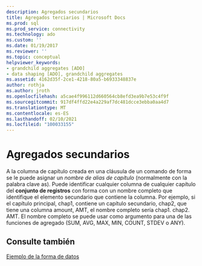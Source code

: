 ```yaml
---
description: Agregados secundarios
title: Agregados terciarios | Microsoft Docs
ms.prod: sql
ms.prod_service: connectivity
ms.technology: ado
ms.custom: ''
ms.date: 01/19/2017
ms.reviewer: ''
ms.topic: conceptual
helpviewer_keywords:
- grandchild aggregates [ADO]
- data shaping [ADO], grandchild aggregates
ms.assetid: 4162d35f-2ce1-4218-80a5-b6933348837e
author: rothja
ms.author: jroth
ms.openlocfilehash: a5cae4f996112d660564cb8efd3ea9b7e53c4f9f
ms.sourcegitcommit: 917df4ffd22e4a229af7dc481dcce3ebba0aa4d7
ms.translationtype: MT
ms.contentlocale: es-ES
ms.lasthandoff: 02/10/2021
ms.locfileid: "100033155"
---
```

# <a name="grandchild-aggregates"></a>Agregados secundarios
A la columna de capítulo creada en una cláusula de un comando de forma se le puede asignar un *nombre de alias de capítulo* (normalmente con la palabra clave as). Puede identificar cualquier columna de cualquier capítulo del **conjunto de registros** con forma con un nombre completo que identifique el elemento secundario que contiene la columna. Por ejemplo, si el capítulo principal, chap1, contiene un capítulo secundario, chap2, que tiene una columna amount, AMT, el nombre completo sería chap1. chap2. AMT. El nombre completo se puede usar como argumento para una de las funciones de agregado (SUM, AVG, MAX, MIN, COUNT, STDEV o ANY).  
  
## <a name="see-also"></a>Consulte también  
 [Ejemplo de la forma de datos](./data-shaping-example.md)